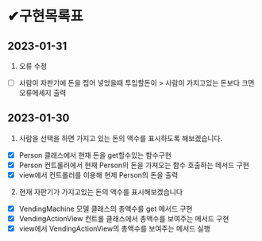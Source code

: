# ✔구현목록표

## 2023-01-31

1. 오류 수정

- [ ] 사람이 자판기에 돈을 집어 넣었을때 투입할돈이 > 사람이 가지고있는 돈보다 크면 오류메세지 출력

## 2023-01-30 

1. 사람을 선택을 하면 가지고 있는 돈의 액수를 표시하도록 해보겠습니다.

- [x] Person 클래스에서 현재 돈을 get할수있는 함수구현
- [x] Person 컨트롤러에서 현재 Person의 돈을 가져오는 함수 호출하는 메서드 구현
- [x] view에서 컨트롤러를 이용해 현제 Person의 돈을 출력

2. 현재 자판기가 가지고있는 돈의 액수를 표시해보겠습니다

- [x] VendingMachine 모델 클래스의 총액수를 get 메서드 구현
- [x] VendingActionView 컨트롤 클래스에서 총액수를 보여주는 메서드 구현
- [x] view에서 VendingActionView의 총액수를 보여주는 메서드 실행